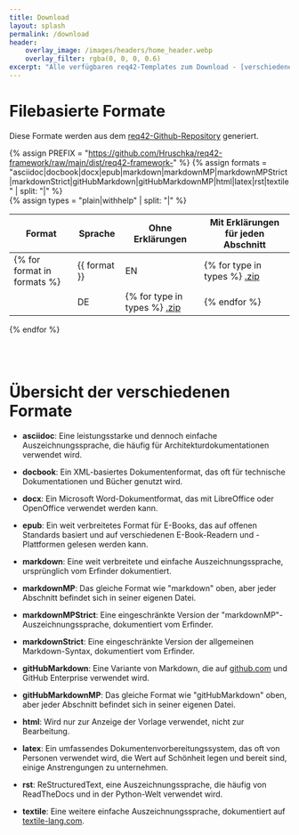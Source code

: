 ```yaml
---
title: Download
layout: splash
permalink: /download
header:
    overlay_image: /images/headers/home_header.webp
    overlay_filter: rgba(0, 0, 0, 0.6)
excerpt: "Alle verfügbaren req42-Templates zum Download - [verschiedene Formate](#übersicht-der-verschiedenen-formate) für verschiedene Tools"
---
```


# Filebasierte Formate

Diese Formate werden aus dem [req42-Github-Repository](https://github.com/Hruschka/req42-framework/) generiert.

{% assign PREFIX = "https://github.com/Hruschka/req42-framework/raw/main/dist/req42-framework-" %}
{% assign formats = "asciidoc|docbook|docx|epub|markdown|markdownMP|markdownMPStrict|markdownStrict|gitHubMarkdown|gitHubMarkdownMP|html|latex|rst|textile" | split: "|"  %}  
{% assign types = "plain|withhelp" | split: "|"  %}

| Format | Sprache | Ohne Erklärungen | Mit Erklärungen für jeden Abschnitt |
|--------|----------|-------|-----------| 
{% for format in formats %}| {{ format }} | EN | {% for type in types %} [.zip]({{PREFIX}}EN-{{type}}-{{format}}.zip)|{% endfor %}
|  | DE | {% for type in types %} [.zip]({{PREFIX}}DE-{{type}}-{{format}}.zip) |{% endfor %}
{% endfor %}

<br><br>

# Übersicht der verschiedenen Formate

- **asciidoc**: Eine leistungsstarke und dennoch einfache Auszeichnungssprache, die häufig für Architekturdokumentationen verwendet wird.

- **docbook**: Ein XML-basiertes Dokumentenformat, das oft für technische Dokumentationen und Bücher genutzt wird.

- **docx**: Ein Microsoft Word-Dokumentformat, das mit LibreOffice oder OpenOffice verwendet werden kann.

- **epub**: Ein weit verbreitetes Format für E-Books, das auf offenen Standards basiert und auf verschiedenen E-Book-Readern und -Plattformen gelesen werden kann.

- **markdown**: Eine weit verbreitete und einfache Auszeichnungssprache, ursprünglich vom Erfinder dokumentiert.

- **markdownMP**: Das gleiche Format wie "markdown" oben, aber jeder Abschnitt befindet sich in seiner eigenen Datei.

- **markdownMPStrict**: Eine eingeschränkte Version der "markdownMP"-Auszeichnungssprache, dokumentiert vom Erfinder.

- **markdownStrict**: Eine eingeschränkte Version der allgemeinen Markdown-Syntax, dokumentiert vom Erfinder.

- **gitHubMarkdown**: Eine Variante von Markdown, die auf [github.com](https://github.com/) und GitHub Enterprise verwendet wird.

- **gitHubMarkdownMP**: Das gleiche Format wie "gitHubMarkdown" oben, aber jeder Abschnitt befindet sich in seiner eigenen Datei.

- **html**: Wird nur zur Anzeige der Vorlage verwendet, nicht zur Bearbeitung.

- **latex**: Ein umfassendes Dokumentenvorbereitungssystem, das oft von Personen verwendet wird, die Wert auf Schönheit legen und bereit sind, einige Anstrengungen zu unternehmen.

- **rst**: ReStructuredText, eine Auszeichnungssprache, die häufig von ReadTheDocs und in der Python-Welt verwendet wird.

- **textile**: Eine weitere einfache Auszeichnungssprache, dokumentiert auf [textile-lang.com](https://textile-lang.com/).
